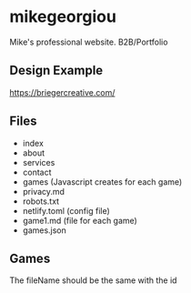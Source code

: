 # mikegeorgiou
Mike's professional website. B2B/Portfolio 

## Design Example
https://briegercreative.com/

## Files
- index
- about
- services
- contact
- games (Javascript creates for each game)
- privacy.md
- robots.txt
- netlify.toml (config file)
- game1.md (file for each game)
- games.json

## Games
The fileName should be the same with the id